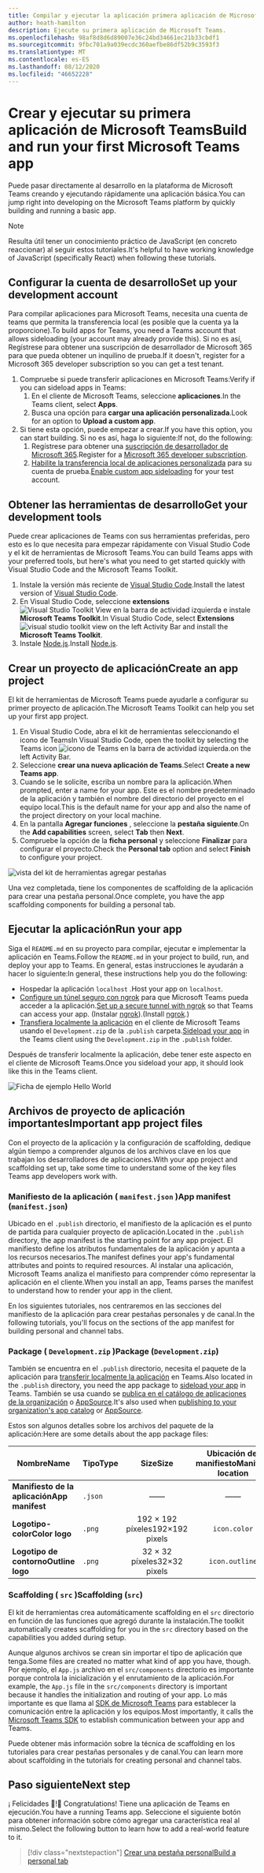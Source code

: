 ```yaml
---
title: Compilar y ejecutar la aplicación primera aplicación de Microsoft Teams
author: heath-hamilton
description: Ejecute su primera aplicación de Microsoft Teams.
ms.openlocfilehash: 98af8d8d6d89007e36c24bd34661ec21b33cbdf1
ms.sourcegitcommit: 9fbc701a9a039ecdc360aefbe86df52b9c3593f3
ms.translationtype: MT
ms.contentlocale: es-ES
ms.lasthandoff: 08/12/2020
ms.locfileid: "46652228"
---
```

# <a name="build-and-run-your-first-microsoft-teams-app"></a><span data-ttu-id="2ff2e-103">Crear y ejecutar su primera aplicación de Microsoft Teams</span><span class="sxs-lookup"><span data-stu-id="2ff2e-103">Build and run your first Microsoft Teams app</span></span>

<span data-ttu-id="2ff2e-104">Puede pasar directamente al desarrollo en la plataforma de Microsoft Teams creando y ejecutando rápidamente una aplicación básica.</span><span class="sxs-lookup"><span data-stu-id="2ff2e-104">You can jump right into developing on the Microsoft Teams platform by quickly building and running a basic app.</span></span>

> [!NOTE]
> <span data-ttu-id="2ff2e-105">Resulta útil tener un conocimiento práctico de JavaScript (en concreto reaccionar) al seguir estos tutoriales.</span><span class="sxs-lookup"><span data-stu-id="2ff2e-105">It's helpful to have working knowledge of JavaScript (specifically React) when following these tutorials.</span></span>

## <a name="set-up-your-development-account"></a><span data-ttu-id="2ff2e-106">Configurar la cuenta de desarrollo</span><span class="sxs-lookup"><span data-stu-id="2ff2e-106">Set up your development account</span></span>

<span data-ttu-id="2ff2e-107">Para compilar aplicaciones para Microsoft Teams, necesita una cuenta de teams que permita la transferencia local (es posible que la cuenta ya la proporcione).</span><span class="sxs-lookup"><span data-stu-id="2ff2e-107">To build apps for Teams, you need a Teams account that allows sideloading (your account may already provide this).</span></span> <span data-ttu-id="2ff2e-108">Si no es así, Regístrese para obtener una suscripción de desarrollador de Microsoft 365 para que pueda obtener un inquilino de prueba.</span><span class="sxs-lookup"><span data-stu-id="2ff2e-108">If it doesn't, register for a Microsoft 365 developer subscription so you can get a test tenant.</span></span>

1. <span data-ttu-id="2ff2e-109">Compruebe si puede transferir aplicaciones en Microsoft Teams:</span><span class="sxs-lookup"><span data-stu-id="2ff2e-109">Verify if you can sideload apps in Teams:</span></span>
    1. <span data-ttu-id="2ff2e-110">En el cliente de Microsoft Teams, seleccione **aplicaciones**.</span><span class="sxs-lookup"><span data-stu-id="2ff2e-110">In the Teams client, select **Apps**.</span></span>
    1. <span data-ttu-id="2ff2e-111">Busca una opción para **cargar una aplicación personalizada**.</span><span class="sxs-lookup"><span data-stu-id="2ff2e-111">Look for an option to **Upload a custom app**.</span></span>
1. <span data-ttu-id="2ff2e-112">Si tiene esta opción, puede empezar a crear.</span><span class="sxs-lookup"><span data-stu-id="2ff2e-112">If you have this option, you can start building.</span></span> <span data-ttu-id="2ff2e-113">Si no es así, haga lo siguiente:</span><span class="sxs-lookup"><span data-stu-id="2ff2e-113">If not, do the following:</span></span>
    1. <span data-ttu-id="2ff2e-114">Regístrese para obtener una [suscripción de desarrollador de Microsoft 365](../doc-links/prepare-your-o365-tenant.md).</span><span class="sxs-lookup"><span data-stu-id="2ff2e-114">Register for a [Microsoft 365 developer subscription](../doc-links/prepare-your-o365-tenant.md).</span></span>
    1. <span data-ttu-id="2ff2e-115">[Habilite la transferencia local de aplicaciones personalizada](../doc-links/prepare-your-o365-tenant.md#enable-custom-teams-apps-and-turn-on-custom-app-uploading) para su cuenta de prueba.</span><span class="sxs-lookup"><span data-stu-id="2ff2e-115">[Enable custom app sideloading](../doc-links/prepare-your-o365-tenant.md#enable-custom-teams-apps-and-turn-on-custom-app-uploading) for your test account.</span></span>

## <a name="get-your-development-tools"></a><span data-ttu-id="2ff2e-116">Obtener las herramientas de desarrollo</span><span class="sxs-lookup"><span data-stu-id="2ff2e-116">Get your development tools</span></span>

<span data-ttu-id="2ff2e-117">Puede crear aplicaciones de Teams con sus herramientas preferidas, pero esto es lo que necesita para empezar rápidamente con Visual Studio Code y el kit de herramientas de Microsoft Teams.</span><span class="sxs-lookup"><span data-stu-id="2ff2e-117">You can build Teams apps with your preferred tools, but here's what you need to get started quickly with Visual Studio Code and the Microsoft Teams Toolkit.</span></span>

1. <span data-ttu-id="2ff2e-118">Instale la versión más reciente de [Visual Studio Code](https://code.visualstudio.com/download).</span><span class="sxs-lookup"><span data-stu-id="2ff2e-118">Install the latest version of [Visual Studio Code](https://code.visualstudio.com/download).</span></span>
1. <span data-ttu-id="2ff2e-119">En Visual Studio Code, seleccione **extensions** ![ Visual Studio Toolkit View ](../doc-links/images/vs-code-extensions.png) en la barra de actividad izquierda e instale **Microsoft Teams Toolkit**.</span><span class="sxs-lookup"><span data-stu-id="2ff2e-119">In Visual Studio Code, select **Extensions** ![visual studio toolkit view](../doc-links/images/vs-code-extensions.png) on the left Activity Bar and install the **Microsoft Teams Toolkit**.</span></span>
1. <span data-ttu-id="2ff2e-120">Instale [Node.js](https://nodejs.org/en/).</span><span class="sxs-lookup"><span data-stu-id="2ff2e-120">Install [Node.js](https://nodejs.org/en/).</span></span>

## <a name="create-an-app-project"></a><span data-ttu-id="2ff2e-121">Crear un proyecto de aplicación</span><span class="sxs-lookup"><span data-stu-id="2ff2e-121">Create an app project</span></span>

<span data-ttu-id="2ff2e-122">El kit de herramientas de Microsoft Teams puede ayudarle a configurar su primer proyecto de aplicación.</span><span class="sxs-lookup"><span data-stu-id="2ff2e-122">The Microsoft Teams Toolkit can help you set up your first app project.</span></span>

1. <span data-ttu-id="2ff2e-123">En Visual Studio Code, abra el kit de herramientas seleccionando el icono de Teams</span><span class="sxs-lookup"><span data-stu-id="2ff2e-123">In Visual Studio Code, open the toolkit by selecting the Teams icon</span></span> ![icono de Teams](../doc-links/images/favicon-16x16.png) <span data-ttu-id="2ff2e-125">en la barra de actividad izquierda.</span><span class="sxs-lookup"><span data-stu-id="2ff2e-125">on the left Activity Bar.</span></span>
1. <span data-ttu-id="2ff2e-126">Seleccione **crear una nueva aplicación de Teams**.</span><span class="sxs-lookup"><span data-stu-id="2ff2e-126">Select **Create a new Teams app**.</span></span>
1. <span data-ttu-id="2ff2e-127">Cuando se le solicite, escriba un nombre para la aplicación.</span><span class="sxs-lookup"><span data-stu-id="2ff2e-127">When prompted, enter a name for your app.</span></span> <span data-ttu-id="2ff2e-128">Este es el nombre predeterminado de la aplicación y también el nombre del directorio del proyecto en el equipo local.</span><span class="sxs-lookup"><span data-stu-id="2ff2e-128">This is the default name for your app and also the name of the project directory on your local machine.</span></span>
1. <span data-ttu-id="2ff2e-129">En la pantalla **Agregar funciones** , seleccione la **pestaña** **siguiente**.</span><span class="sxs-lookup"><span data-stu-id="2ff2e-129">On the **Add capabilities** screen, select **Tab** then **Next**.</span></span>
1. <span data-ttu-id="2ff2e-130">Compruebe la opción de la **ficha personal** y seleccione **Finalizar** para configurar el proyecto.</span><span class="sxs-lookup"><span data-stu-id="2ff2e-130">Check the **Personal tab** option and select **Finish** to configure your project.</span></span>

![vista del kit de herramientas agregar pestañas](../doc-links/images/toolkit-add-tabs.PNG)

<span data-ttu-id="2ff2e-132">Una vez completada, tiene los componentes de scaffolding de la aplicación para crear una pestaña personal.</span><span class="sxs-lookup"><span data-stu-id="2ff2e-132">Once complete, you have the app scaffolding components for building a personal tab.</span></span>

## <a name="run-your-app"></a><span data-ttu-id="2ff2e-133">Ejecutar la aplicación</span><span class="sxs-lookup"><span data-stu-id="2ff2e-133">Run your app</span></span>

<span data-ttu-id="2ff2e-134">Siga el `README.md` en su proyecto para compilar, ejecutar e implementar la aplicación en Teams.</span><span class="sxs-lookup"><span data-stu-id="2ff2e-134">Follow the `README.md` in your project to build, run, and deploy your app to Teams.</span></span> <span data-ttu-id="2ff2e-135">En general, estas instrucciones le ayudarán a hacer lo siguiente:</span><span class="sxs-lookup"><span data-stu-id="2ff2e-135">In general, these instructions help you do the following:</span></span>

* <span data-ttu-id="2ff2e-136">Hospedar la aplicación `localhost` .</span><span class="sxs-lookup"><span data-stu-id="2ff2e-136">Host your app on `localhost`.</span></span>
* <span data-ttu-id="2ff2e-137">[Configure un túnel seguro con ngrok](../doc-links/debug.md#locally-hosted) para que Microsoft Teams pueda acceder a la aplicación.</span><span class="sxs-lookup"><span data-stu-id="2ff2e-137">[Set up a secure tunnel with ngrok](../doc-links/debug.md#locally-hosted) so that Teams can access your app.</span></span> <span data-ttu-id="2ff2e-138">(Instalar [ngrok](https://ngrok.com/download)).</span><span class="sxs-lookup"><span data-stu-id="2ff2e-138">(Install [ngrok](https://ngrok.com/download).)</span></span>
* <span data-ttu-id="2ff2e-139">[Transfiera localmente la aplicación](../doc-links/apps-upload.md) en el cliente de Microsoft Teams usando el `Development.zip` de la `.publish` carpeta.</span><span class="sxs-lookup"><span data-stu-id="2ff2e-139">[Sideload your app](../doc-links/apps-upload.md) in the Teams client using the `Development.zip` in the `.publish` folder.</span></span>

<span data-ttu-id="2ff2e-140">Después de transferir localmente la aplicación, debe tener este aspecto en el cliente de Microsoft Teams.</span><span class="sxs-lookup"><span data-stu-id="2ff2e-140">Once you sideload your app, it should look like this in the Teams client.</span></span>

![Ficha de ejemplo Hello World](../doc-links/images/tab-running.png)

## <a name="important-app-project-files"></a><span data-ttu-id="2ff2e-142">Archivos de proyecto de aplicación importantes</span><span class="sxs-lookup"><span data-stu-id="2ff2e-142">Important app project files</span></span>

<span data-ttu-id="2ff2e-143">Con el proyecto de la aplicación y la configuración de scaffolding, dedique algún tiempo a comprender algunos de los archivos clave en los que trabajan los desarrolladores de aplicaciones.</span><span class="sxs-lookup"><span data-stu-id="2ff2e-143">With your app project and scaffolding set up, take some time to understand some of the key files Teams app developers work with.</span></span>

### <a name="app-manifest-manifestjson"></a><span data-ttu-id="2ff2e-144">Manifiesto de la aplicación ( `manifest.json` )</span><span class="sxs-lookup"><span data-stu-id="2ff2e-144">App manifest (`manifest.json`)</span></span>

<span data-ttu-id="2ff2e-145">Ubicado en el `.publish` directorio, el manifiesto de la aplicación es el punto de partida para cualquier proyecto de aplicación.</span><span class="sxs-lookup"><span data-stu-id="2ff2e-145">Located in the `.publish` directory, the app manifest is the starting point for any app project.</span></span> <span data-ttu-id="2ff2e-146">El manifiesto define los atributos fundamentales de la aplicación y apunta a los recursos necesarios.</span><span class="sxs-lookup"><span data-stu-id="2ff2e-146">The manifest defines your app's fundamental attributes and points to required resources.</span></span> <span data-ttu-id="2ff2e-147">Al instalar una aplicación, Microsoft Teams analiza el manifiesto para comprender cómo representar la aplicación en el cliente.</span><span class="sxs-lookup"><span data-stu-id="2ff2e-147">When you install an app, Teams parses the manifest to understand how to render your app in the client.</span></span>

<span data-ttu-id="2ff2e-148">En los siguientes tutoriales, nos centraremos en las secciones del manifiesto de la aplicación para crear pestañas personales y de canal.</span><span class="sxs-lookup"><span data-stu-id="2ff2e-148">In the following tutorials, you'll focus on the sections of the app manifest for building personal and channel tabs.</span></span>

### <a name="package-developmentzip"></a><span data-ttu-id="2ff2e-149">Package ( `Development.zip` )</span><span class="sxs-lookup"><span data-stu-id="2ff2e-149">Package (`Development.zip`)</span></span>

<span data-ttu-id="2ff2e-150">También se encuentra en el `.publish` directorio, necesita el paquete de la aplicación para [transferir localmente la aplicación](../../overview.md#how-can-you-share-your-teams-app) en Teams.</span><span class="sxs-lookup"><span data-stu-id="2ff2e-150">Also located in the `.publish` directory, you need the app package to [sideload your app](../../overview.md#how-can-you-share-your-teams-app) in Teams.</span></span> <span data-ttu-id="2ff2e-151">También se usa cuando se [publica en el catálogo de aplicaciones de la organización](../../overview.md#how-can-you-share-your-teams-app) o [AppSource](../../concepts/deploy-and-publish/appsource/publish.md).</span><span class="sxs-lookup"><span data-stu-id="2ff2e-151">It's also used when [publishing to your organization's app catalog](../../overview.md#how-can-you-share-your-teams-app) or [AppSource](../../concepts/deploy-and-publish/appsource/publish.md).</span></span>

<span data-ttu-id="2ff2e-152">Estos son algunos detalles sobre los archivos del paquete de la aplicación:</span><span class="sxs-lookup"><span data-stu-id="2ff2e-152">Here are some details about the app package files:</span></span>

|<span data-ttu-id="2ff2e-153">Nombre</span><span class="sxs-lookup"><span data-stu-id="2ff2e-153">Name</span></span>|<span data-ttu-id="2ff2e-154">Tipo</span><span class="sxs-lookup"><span data-stu-id="2ff2e-154">Type</span></span>|<span data-ttu-id="2ff2e-155">Size</span><span class="sxs-lookup"><span data-stu-id="2ff2e-155">Size</span></span>|<span data-ttu-id="2ff2e-156">Ubicación del manifiesto</span><span class="sxs-lookup"><span data-stu-id="2ff2e-156">Manifest location</span></span>|<span data-ttu-id="2ff2e-157">Nombre de archivo Toolkit</span><span class="sxs-lookup"><span data-stu-id="2ff2e-157">Toolkit filename</span></span>|
|---|---|:---:|:---:|-----|
|<span data-ttu-id="2ff2e-158">**Manifiesto de la aplicación**</span><span class="sxs-lookup"><span data-stu-id="2ff2e-158">**App manifest**</span></span>|`.json`| <span data-ttu-id="2ff2e-159">—</span><span class="sxs-lookup"><span data-stu-id="2ff2e-159">—</span></span> | <span data-ttu-id="2ff2e-160">—</span><span class="sxs-lookup"><span data-stu-id="2ff2e-160">—</span></span> |`.publish/manifest.json`|
|<span data-ttu-id="2ff2e-161">**Logotipo-color**</span><span class="sxs-lookup"><span data-stu-id="2ff2e-161">**Color logo**</span></span>|`.png`|<span data-ttu-id="2ff2e-162">192 &times; 192 píxeles</span><span class="sxs-lookup"><span data-stu-id="2ff2e-162">192&times;192 pixels</span></span>|`icon.color`|`.publish/color.png`|
|<span data-ttu-id="2ff2e-163">**Logotipo de contorno**</span><span class="sxs-lookup"><span data-stu-id="2ff2e-163">**Outline logo**</span></span>|`.png`|<span data-ttu-id="2ff2e-164">32 &times; 32 píxeles</span><span class="sxs-lookup"><span data-stu-id="2ff2e-164">32&times;32 pixels</span></span>|`icon.outline`|`.publish/outline.png`|

### <a name="scaffolding-src"></a><span data-ttu-id="2ff2e-165">Scaffolding ( `src` )</span><span class="sxs-lookup"><span data-stu-id="2ff2e-165">Scaffolding (`src`)</span></span>

<span data-ttu-id="2ff2e-166">El kit de herramientas crea automáticamente scaffolding en el `src` directorio en función de las funciones que agregó durante la instalación.</span><span class="sxs-lookup"><span data-stu-id="2ff2e-166">The toolkit automatically creates scaffolding for you in the `src` directory based on the capabilities you added during setup.</span></span>

<span data-ttu-id="2ff2e-167">Aunque algunos archivos se crean sin importar el tipo de aplicación que tenga.</span><span class="sxs-lookup"><span data-stu-id="2ff2e-167">Some files are created no matter what kind of app you have, though.</span></span> <span data-ttu-id="2ff2e-168">Por ejemplo, el `App.js` archivo en el `src/components` directorio es importante porque controla la inicialización y el enrutamiento de la aplicación.</span><span class="sxs-lookup"><span data-stu-id="2ff2e-168">For example, the `App.js` file in the `src/components` directory is important because it handles the initialization and routing of your app.</span></span> <span data-ttu-id="2ff2e-169">Lo más importante es que llama al [SDK de Microsoft Teams](../doc-links/using-teams-client-sdk.md) para establecer la comunicación entre la aplicación y los equipos.</span><span class="sxs-lookup"><span data-stu-id="2ff2e-169">Most importantly, it calls the [Microsoft Teams SDK](../doc-links/using-teams-client-sdk.md) to establish communication between your app and Teams.</span></span>

<span data-ttu-id="2ff2e-170">Puede obtener más información sobre la técnica de scaffolding en los tutoriales para crear pestañas personales y de canal.</span><span class="sxs-lookup"><span data-stu-id="2ff2e-170">You can learn more about scaffolding in the tutorials for creating personal and channel tabs.</span></span>

## <a name="next-step"></a><span data-ttu-id="2ff2e-171">Paso siguiente</span><span class="sxs-lookup"><span data-stu-id="2ff2e-171">Next step</span></span>

<span data-ttu-id="2ff2e-172">¡ Felicidades 🎉!</span><span class="sxs-lookup"><span data-stu-id="2ff2e-172">🎉 Congratulations!</span></span> <span data-ttu-id="2ff2e-173">Tiene una aplicación de Teams en ejecución.</span><span class="sxs-lookup"><span data-stu-id="2ff2e-173">You have a running Teams app.</span></span> <span data-ttu-id="2ff2e-174">Seleccione el siguiente botón para obtener información sobre cómo agregar una característica real al mismo.</span><span class="sxs-lookup"><span data-stu-id="2ff2e-174">Select the following button to learn how to add a real-world feature to it.</span></span>

> [!div class="nextstepaction"]
> [<span data-ttu-id="2ff2e-175">Crear una pestaña personal</span><span class="sxs-lookup"><span data-stu-id="2ff2e-175">Build a personal tab</span></span>](add-personal-tab.md)
